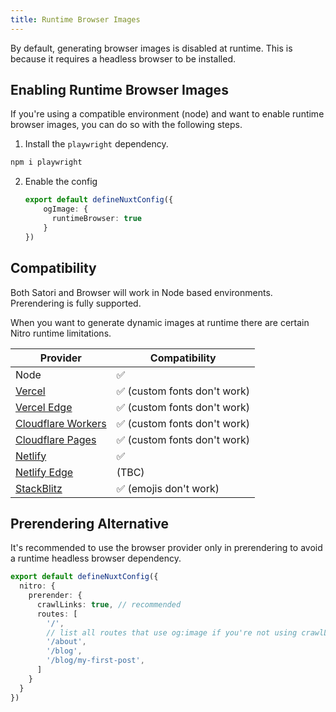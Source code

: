 ```yaml
---
title: Runtime Browser Images
---
```


By default, generating browser images is disabled at runtime. This is because it requires a headless browser to be installed.

## Enabling Runtime Browser Images

If you're using a compatible environment (node) and want to enable runtime browser images, you can do so with the following steps.

1. Install the `playwright` dependency.

  ```bash
  npm i playwright
  ```

2. Enable the config

    ```ts [nuxt.config]
    export default defineNuxtConfig({
        ogImage: {
          runtimeBrowser: true
        }
    })
    ```

## Compatibility

Both Satori and Browser will work in Node based environments. Prerendering is fully supported.

When you want to generate dynamic images at runtime there are certain Nitro runtime limitations.

| Provider                                                                        | Compatibility                |
|---------------------------------------------------------------------------------|--------|
| Node                                                                            | ✅                    |
| [Vercel](https://nuxt-og-image-playground.vercel.app/)                          | ✅ (custom fonts don't work)                   |
| [Vercel Edge](https://nuxt-og-image-playground-gkdt.vercel.app/)                | ✅ (custom fonts don't work)                  |
| [Cloudflare Workers](https://playground.harlanzw.workers.dev/)                 | ✅ (custom fonts don't work)                   |
| [Cloudflare Pages](https://nuxt-og-image-playground.pages.dev/)                 | ✅ (custom fonts don't work)                   |
| [Netlify](https://nuxt-og-image-playground-netlify.netlify.app/)                | ✅                    |
| [Netlify Edge](https://nuxt-og-image-playground-netlify-edge.netlify.app/)      | (TBC)               |
| [StackBlitz](https://stackblitz.com/edit/nuxt-starter-pxs3wk?file=package.json) | ✅ (emojis don't work) |


## Prerendering Alternative

It's recommended to use the browser provider only in prerendering to avoid a runtime headless browser dependency.

```ts
export default defineNuxtConfig({
  nitro: {
    prerender: {
      crawlLinks: true, // recommended
      routes: [
        '/',
        // list all routes that use og:image if you're not using crawlLinks
        '/about',
        '/blog',
        '/blog/my-first-post',
      ]
    }
  }
})
```

